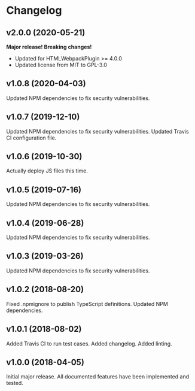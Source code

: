 # Changelog

## v2.0.0 (2020-05-21)

**Major release! Breaking changes!**

* Updated for HTMLWebpackPlugin >= 4.0.0
* Updated license from MIT to GPL-3.0

## v1.0.8 (2020-04-03)

Updated NPM dependencies to fix security vulnerabilities.

## v1.0.7 (2019-12-10)

Updated NPM dependencies to fix security vulnerabilities.
Updated Travis CI configuration file.

## v1.0.6 (2019-10-30)

Actually deploy JS files this time.

## v1.0.5 (2019-07-16)

Updated NPM dependencies to fix security vulnerabilities.

## v1.0.4 (2019-06-28)

Updated NPM dependencies to fix security vulnerabilities.

## v1.0.3 (2019-03-26)

Updated NPM dependencies to fix security vulnerabilities.

## v1.0.2 (2018-08-20)

Fixed .npmignore to publish TypeScript definitions.
Updated NPM dependencies.

## v1.0.1 (2018-08-02)

Added Travis CI to run test cases.
Added changelog.
Added linting.

## v1.0.0 (2018-04-05)

Initial major release.
All documented features have been implemented and tested.
